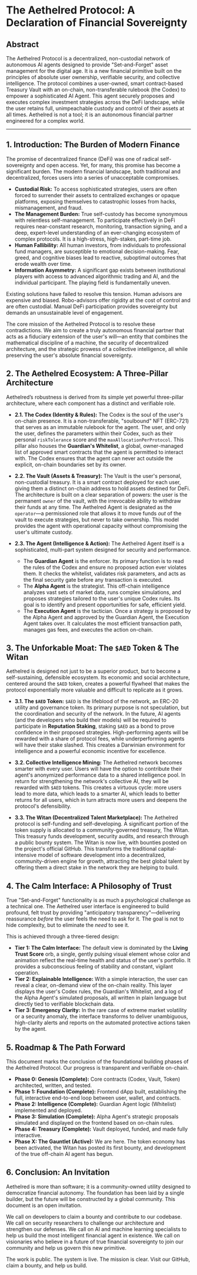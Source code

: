 # **The Aethelred Protocol: A Declaration of Financial Sovereignty**

## **Abstract**

The Aethelred Protocol is a decentralized, non-custodial network of autonomous AI agents designed to provide "Set-and-Forget" asset management for the digital age. It is a new financial primitive built on the principles of absolute user ownership, verifiable security, and collective intelligence. The protocol combines a user-owned, smart contract-based Treasury Vault with an on-chain, non-transferable rulebook (the Codex) to empower a sophisticated AI Agent. This agent securely proposes and executes complex investment strategies across the DeFi landscape, while the user retains full, unimpeachable custody and control of their assets at all times. Aethelred is not a tool; it is an autonomous financial partner engineered for a complex world.

---

## **1. Introduction: The Burden of Modern Finance**

The promise of decentralized finance (DeFi) was one of radical self-sovereignty and open access. Yet, for many, this promise has become a significant burden. The modern financial landscape, both traditional and decentralized, forces users into a series of unacceptable compromises.

*   **Custodial Risk:** To access sophisticated strategies, users are often forced to surrender their assets to centralized exchanges or opaque platforms, exposing themselves to catastrophic losses from hacks, mismanagement, and fraud.
*   **The Management Burden:** True self-custody has become synonymous with relentless self-management. To participate effectively in DeFi requires near-constant research, monitoring, transaction signing, and a deep, expert-level understanding of an ever-changing ecosystem of complex protocols. It is a high-stress, high-stakes, part-time job.
*   **Human Fallibility:** All human investors, from individuals to professional fund managers, are susceptible to emotional decision-making. Fear, greed, and cognitive biases lead to reactive, suboptimal outcomes that erode wealth over time.
*   **Information Asymmetry:** A significant gap exists between institutional players with access to advanced algorithmic trading and AI, and the individual participant. The playing field is fundamentally uneven.

Existing solutions have failed to resolve this tension. Human advisors are expensive and biased. Robo-advisors offer rigidity at the cost of control and are often custodial. Manual DeFi participation provides sovereignty but demands an unsustainable level of engagement.

The core mission of the Aethelred Protocol is to resolve these contradictions. We aim to create a truly autonomous financial partner that acts as a fiduciary extension of the user's will—an entity that combines the mathematical discipline of a machine, the security of decentralized architecture, and the strategic prowess of a collective intelligence, all while preserving the user's absolute financial sovereignty.

## **2. The Aethelred Ecosystem: A Three-Pillar Architecture**

Aethelred’s robustness is derived from its simple yet powerful three-pillar architecture, where each component has a distinct and verifiable role.

*   **2.1. The Codex (Identity & Rules):** The Codex is the soul of the user's on-chain presence. It is a non-transferable, "soulbound" NFT (ERC-721) that serves as an immutable rulebook for the agent. The user, and only the user, defines the parameters within their Codex, such as their personal `riskTolerance` score and the `maxAllocationPerProtocol`. This pillar also houses the **Guardian's Whitelist**, a global, owner-managed list of approved smart contracts that the agent is permitted to interact with. The Codex ensures that the agent can never act outside the explicit, on-chain boundaries set by its owner.

*   **2.2. The Vault (Assets & Treasury):** The Vault is the user's personal, non-custodial treasury. It is a smart contract deployed for each user, giving them a distinct on-chain address to hold assets destined for DeFi. The architecture is built on a clear separation of powers: the user is the permanent `owner` of the vault, with the irrevocable ability to withdraw their funds at any time. The Aethelred Agent is designated as the `operator`—a permissioned role that allows it to move funds *out* of the vault to execute strategies, but never to take ownership. This model provides the agent with operational capacity without compromising the user's ultimate custody.

*   **2.3. The Agent (Intelligence & Action):** The Aethelred Agent itself is a sophisticated, multi-part system designed for security and performance.
    *   The **Guardian Agent** is the enforcer. Its primary function is to read the rules of the Codex and ensure no proposed action ever violates them. It checks the whitelist, validates risk parameters, and acts as the final security gate before any transaction is executed.
    *   The **Alpha Agent** is the strategist. This off-chain intelligence analyzes vast sets of market data, runs complex simulations, and proposes strategies tailored to the user's unique Codex rules. Its goal is to identify and present opportunities for safe, efficient yield.
    *   The **Execution Agent** is the tactician. Once a strategy is proposed by the Alpha Agent and approved by the Guardian Agent, the Execution Agent takes over. It calculates the most efficient transaction path, manages gas fees, and executes the action on-chain.

## **3. The Unforkable Moat: The `$AED` Token & The Witan**

Aethelred is designed not just to be a superior product, but to become a self-sustaining, defensible ecosystem. Its economic and social architecture, centered around the `$AED` token, creates a powerful flywheel that makes the protocol exponentially more valuable and difficult to replicate as it grows.

*   **3.1. The `$AED` Token:** `$AED` is the lifeblood of the network, an ERC-20 utility and governance token. Its primary purpose is not speculation, but the coordination and security of the network. In the future, AI agents (and the developers who build their models) will be required to participate in **Reputation Staking**, staking `$AED` as a bond to prove confidence in their proposed strategies. High-performing agents will be rewarded with a share of protocol fees, while underperforming agents will have their stake slashed. This creates a Darwinian environment for intelligence and a powerful economic incentive for excellence.

*   **3.2. Collective Intelligence Mining:** The Aethelred network becomes smarter with every user. Users will have the option to contribute their agent's anonymized performance data to a shared intelligence pool. In return for strengthening the network's collective AI, they will be rewarded with `$AED` tokens. This creates a virtuous cycle: more users lead to more data, which leads to a smarter AI, which leads to better returns for all users, which in turn attracts more users and deepens the protocol's defensibility.

*   **3.3. The Witan (Decentralized Talent Marketplace):** The Aethelred protocol is self-funding and self-developing. A significant portion of the token supply is allocated to a community-governed treasury, The Witan. This treasury funds development, security audits, and research through a public bounty system. The Witan is now live, with bounties posted on the project's official GitHub. This transforms the traditional capital-intensive model of software development into a decentralized, community-driven engine for growth, attracting the best global talent by offering them a direct stake in the network they are helping to build.

## **4. The Calm Interface: A Philosophy of Trust**

True "Set-and-Forget" functionality is as much a psychological challenge as a technical one. The Aethelred user interface is engineered to build profound, felt trust by providing "anticipatory transparency"—delivering reassurance *before* the user feels the need to ask for it. The goal is not to hide complexity, but to eliminate the *need* to see it.

This is achieved through a three-tiered design:
*   **Tier 1: The Calm Interface:** The default view is dominated by the **Living Trust Score** orb, a single, gently pulsing visual element whose color and animation reflect the real-time health and status of the user's portfolio. It provides a subconscious feeling of stability and constant, vigilant operation.
*   **Tier 2: Explainable Intelligence:** With a simple interaction, the user can reveal a clear, on-demand view of the on-chain reality. This layer displays the user's Codex rules, the Guardian's Whitelist, and a log of the Alpha Agent's simulated proposals, all written in plain language but directly tied to verifiable blockchain data.
*   **Tier 3: Emergency Clarity:** In the rare case of extreme market volatility or a security anomaly, the interface transforms to deliver unambiguous, high-clarity alerts and reports on the automated protective actions taken by the agent.

## **5. Roadmap & The Path Forward**

This document marks the conclusion of the foundational building phases of the Aethelred Protocol. Our progress is transparent and verifiable on-chain.

*   **Phase 0: Genesis (Complete):** Core contracts (Codex, Vault, Token) architected, written, and tested.
*   **Phase 1: Foundation (Complete):** Frontend dApp built, establishing the full, interactive end-to-end loop between user, wallet, and contracts.
*   **Phase 2: Intelligence (Complete):** Guardian Agent logic (Whitelist) implemented and deployed.
*   **Phase 3: Simulation (Complete):** Alpha Agent's strategic proposals simulated and displayed on the frontend based on on-chain rules.
*   **Phase 4: Treasury (Complete):** Vault deployed, funded, and made fully interactive.
*   **Phase X: The Gauntlet (Active):** We are here. The token economy has been activated, the Witan has posted its first bounty, and development of the true off-chain AI agent has begun.

## **6. Conclusion: An Invitation**

Aethelred is more than software; it is a community-owned utility designed to democratize financial autonomy. The foundation has been laid by a single builder, but the future will be constructed by a global community. This document is an open invitation.

We call on developers to claim a bounty and contribute to our codebase. We call on security researchers to challenge our architecture and strengthen our defenses. We call on AI and machine learning specialists to help us build the most intelligent financial agent in existence. We call on visionaries who believe in a future of true financial sovereignty to join our community and help us govern this new primitive.

The work is public. The system is live. The mission is clear. Visit our GitHub, claim a bounty, and help us build.
